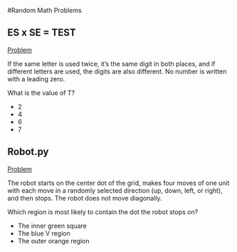 #Random Math Problems

## ES x SE = TEST

[Problem](https://github.com/sundeepnarang/RandomMathProblems/blob/master/esxse%3Dtest.png)

If the same letter is used twice,
it’s the same digit in both places,
and if different letters are used,
the digits are also different.⁠
No number is written with a leading zero. ⁠
⁠

What is the value of T?⁠
⁠

- 2⁠
- 4⁠
- 6⁠
- 7


## Robot.py

[Problem](https://github.com/sundeepnarang/RandomMathProblems/blob/master/robot.png)

The robot starts on the center dot of the grid,
makes four moves of one unit with each move in a
randomly selected direction (up, down, left, or right),
and then stops. The robot does not move diagonally. ⁠
⁠

Which region is most likely to contain the dot the robot stops on?⁠
⁠

- The inner green square⁠
- The blue V region⁠
- The outer orange region⁠
